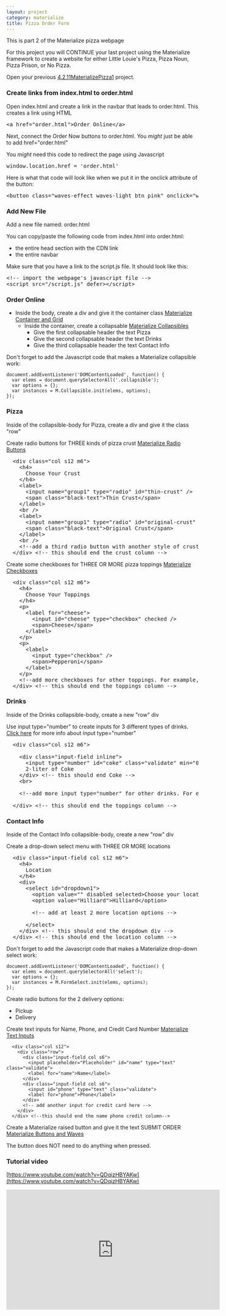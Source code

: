 ```yaml
---
layout: project
category: materialize
title: Pizza Order Form
---
```


This is part 2 of the Materialize pizza webpage


<p><span>For this project you will CONTINUE your last project using the Materialize framework to create a website for either Little Louie's Pizza, Pizza Noun, Pizza Prison, or No Pizza.</span></p>
<p><span>Open your previous <a title="4.2.11MaterializePizza1" href="%24CANVAS_OBJECT_REFERENCE%24/assignments/g6644f8f890f472ed5354a5da6138e740" data-api-endpoint="https://hilliard.instructure.com/api/v1/courses/31582/assignments/847944" data-api-returntype="Assignment">4.2.11MaterializePizza1</a> project.</span></p>
<h3><span>Create links from index.html to order.html</span></h3>
<p><span>Open index.html and create a link in the navbar that leads to order.html. This creates a link using HTML</span></p>
<pre>&lt;a href="order.html"&gt;Order Online&lt;/a&gt;</pre>
<p><span>Next, connect the Order Now buttons to order.html. You <em>might</em> just be able to add href="order.html"</span></p>
<p><span>You <em>might</em> need this code to redirect the page using Javascript</span></p>
<pre><span>window.</span><span class="jspropertycolor">location</span><span>.</span><span class="jspropertycolor">href</span><span> = '</span><span class="jsstringcolor">order.html'</span></pre>
<p><span>Here is what that code will look like when we put it in the onclick attribute of the button:</span></p>
<pre>&lt;button class="waves-effect waves-light btn pink" onclick="window.location.href='order.html'"&gt;ORDER NOW&lt;/button&gt;</pre>
<h3><span>Add New File</span></h3>
<p><span>Add a new file named: order.html</span></p>
<p><span>You can copy/paste the following code from index.html into order.html:</span></p>
<ul>
<li><span>the entire head section with the CDN link</span></li>
<li><span>the entire navbar</span></li>
</ul>
<p><span>Make sure that you have a link to the script.js file. It should look like this:</span></p>
<pre>&lt;!-- import the webpage's javascript file --&gt;<br>&lt;script src="/script.js" defer&gt;&lt;/script&gt;</pre>
<h3><span>Order Online</span></h3>
<ul>
<li>
<span>Inside the body, create a div and give it the container class <a title="Materialize Container and Grid" href="/wd/materialize/materialize-container-and-grid" data-api-endpoint="https://hilliard.instructure.com/api/v1/courses/31582/pages/materialize-container-and-grid" data-api-returntype="Page">Materialize Container and Grid</a></span>
<ul>
<li>
<span>Inside the container, create a collapsable <a title="Materialize Collapsibles" href="/wd/materialize/materialize-collapsibles" data-api-endpoint="https://hilliard.instructure.com/api/v1/courses/31582/pages/materialize-collapsibles" data-api-returntype="Page">Materialize Collapsibles</a></span>
<ul>
<li><span>Give the first collapsable header the text Pizza</span></li>
<li><span>Give the second collapsable header the text Drinks</span></li>
<li><span>Give the third collapsable header the text Contact Info</span></li>
</ul>
</li>
</ul>
</li>
</ul>
<p><span>Don't forget to add the Javascript code that makes a Materialize collapsible work:</span></p>
<pre class=" language-javascript"><code class=" language-javascript"><span class="token punctuation">document.addEventListener('DOMContentLoaded', function() {<br>  var elems = document.querySelectorAll('.collapsible'); <br>  var options = {};<br>  var instances = M.Collapsible.init(elems, options);<br>});</span></code></pre>
<h3><span>Pizza</span></h3>
<p><span>Inside of the collapsible-body for Pizza, create a div and give it the class "row"</span></p>
<p><span>Create radio buttons for THREE kinds of pizza crust <a title="Materialize Radio Buttons" href="/wd/materialize/materialize-radio-buttons" data-api-endpoint="https://hilliard.instructure.com/api/v1/courses/31582/pages/materialize-radio-buttons" data-api-returntype="Page">Materialize Radio Buttons</a></span></p>
<pre>  &lt;div class="col s12 m6"&gt;<br>    &lt;h4&gt;<br>      Choose Your Crust<br>    &lt;/h4&gt;<br>    &lt;label&gt;<br>      &lt;input name="group1" type="radio" id="thin-crust" /&gt;<br>      &lt;span class="black-text"&gt;Thin Crust&lt;/span&gt;<br>    &lt;/label&gt;<br>    &lt;br /&gt;<br>    &lt;label&gt;<br>      &lt;input name="group1" type="radio" id="original-crust" checked /&gt;<br>      &lt;span class="black-text"&gt;Original Crust&lt;/span&gt;<br>    &lt;/label&gt;<br>    &lt;br /&gt;<br>    &lt;!--add a third radio button with another style of crust here. For example, Deep Dish--&gt;<br>  &lt;/div&gt; &lt;!-- this should end the crust column --&gt;</pre>
<p><span>Create some checkboxes for THREE OR MORE pizza toppings <a title="Materialize Checkboxes" href="/wd/materialize/materialize-checkboxes" data-api-endpoint="https://hilliard.instructure.com/api/v1/courses/31582/pages/materialize-checkboxes" data-api-returntype="Page">Materialize Checkboxes</a></span></p>
<pre>  &lt;div class="col s12 m6"&gt;<br>    &lt;h4&gt;<br>      Choose Your Toppings<br>    &lt;/h4&gt;<br>    &lt;p&gt;<br>      &lt;label for="cheese"&gt;<br>        &lt;input id="cheese" type="checkbox" checked /&gt;<br>        &lt;span&gt;Cheese&lt;/span&gt;<br>      &lt;/label&gt;<br>    &lt;/p&gt;<br>    &lt;p&gt;<br>      &lt;label&gt;<br>        &lt;input type="checkbox" /&gt;<br>        &lt;span&gt;Pepperoni&lt;/span&gt;<br>      &lt;/label&gt;<br>    &lt;/p&gt;<br>    &lt;!--add more checkboxes for other toppings. For example, Mushrooms--&gt;<br>  &lt;/div&gt; &lt;!-- this should end the toppings column --&gt;</pre>
<h3><span>Drinks</span></h3>
<p><span>Inside of the Drinks collapsible-body, create a new "row" div</span></p>
<p><span>Use input type="number" to create inputs for 3 different types of drinks. <a href="https://www.w3schools.com/tags/att_input_type_number.asp">Click here</a> for more info about input type="number"</span></p>
<pre>  &lt;div class="col s12 m6"&gt;<br><br>    &lt;div class="input-field inline"&gt;<br>      &lt;input type="number" id="coke" class="validate" min="0" max="5" value="0"/&gt;<br>      2-liter of Coke<br>    &lt;/div&gt; &lt;!-- this should end Coke --&gt;<br>    &lt;br&gt;<br><br>    &lt;!--add more input type="number" for other drinks. For example, Sprite--&gt;<br><br>  &lt;/div&gt; &lt;!-- this should end the toppings column --&gt;</pre>
<h3><span>Contact Info</span></h3>
<p><span>Inside of the Contact Info collapsible-body, create a new "row" div</span></p>
<p><span>Create a drop-down select menu with THREE OR MORE locations</span></p>
<pre>  &lt;div class="input-field col s12 m6"&gt;<br>    &lt;h4&gt;<br>      Location<br>    &lt;/h4&gt;<br>    &lt;div&gt;<br>      &lt;select id="dropdown1"&gt;<br>        &lt;option value="" disabled selected&gt;Choose your location&lt;/option&gt;<br>        &lt;option value="Hilliard"&gt;Hilliard&lt;/option&gt;<br>        <br>        &lt;!-- add at least 2 more location options --&gt;<br><br>      &lt;/select&gt;<br>    &lt;/div&gt; &lt;!-- this should end the dropdown div --&gt;<br>  &lt;/div&gt; &lt;!-- this should end the location column --&gt;</pre>
<p><span>Don't forget to add the Javascript code that makes a Materialize drop-down select work:</span></p>
<pre class=" language-javascript"><code class=" language-javascript">document.addEventListener('DOMContentLoaded', function() {<br>  var elems = document.querySelectorAll('select');<br>  var options = {};<br>  var instances = M.FormSelect.init(elems, options);<br>});</code></pre>
<p><span>Create radio buttons for the 2 delivery options:</span></p>
<ul>
<li><span>Pickup</span></li>
<li><span>Delivery</span></li>
</ul>
<p><span>Create text inputs for Name, Phone, and Credit Card Number <a title="Materialize Text Inputs" href="/wd/materialize/materialize-text-inputs" data-api-endpoint="https://hilliard.instructure.com/api/v1/courses/31582/pages/materialize-text-inputs" data-api-returntype="Page">Materialize Text Inputs</a></span></p>
<pre class=" language-markup"><code class=" language-markup"><span class="token tag"><span class="token punctuation">  &lt;</span>div <span class="token attr-name">class</span><span class="token attr-value"><span class="token punctuation">=</span><span class="token punctuation">"</span>col s12<span class="token punctuation">"</span></span><span class="token punctuation">&gt;</span></span>
    <span class="token tag"><span class="token punctuation">&lt;</span>div <span class="token attr-name">class</span><span class="token attr-value"><span class="token punctuation">=</span><span class="token punctuation">"</span>row<span class="token punctuation">"</span></span><span class="token punctuation">&gt;</span></span>
      <span class="token tag"><span class="token punctuation">&lt;</span>div <span class="token attr-name">class</span><span class="token attr-value"><span class="token punctuation">=</span><span class="token punctuation">"</span>input-field col s6<span class="token punctuation">"</span></span><span class="token punctuation">&gt;</span></span>
        <span class="token tag"><span class="token punctuation">&lt;</span>input <span class="token attr-name">placeholder</span><span class="token attr-value"><span class="token punctuation">=</span><span class="token punctuation">"</span>Placeholder<span class="token punctuation">"</span></span> <span class="token attr-name">id</span><span class="token attr-value"><span class="token punctuation">=</span><span class="token punctuation">"</span>name<span class="token punctuation">"</span></span> <span class="token attr-name">type</span><span class="token attr-value"><span class="token punctuation">=</span><span class="token punctuation">"</span>text<span class="token punctuation">"</span></span> <span class="token attr-name">class</span><span class="token attr-value"><span class="token punctuation">=</span><span class="token punctuation">"</span>validate<span class="token punctuation">"</span></span><span class="token punctuation">&gt;</span></span>
        <span class="token tag"><span class="token punctuation">&lt;</span>label <span class="token attr-name">for</span><span class="token attr-value"><span class="token punctuation">=</span><span class="token punctuation">"</span>name<span class="token punctuation">"</span></span><span class="token punctuation">&gt;</span></span>Name<span class="token tag"><span class="token punctuation">&lt;/</span>label<span class="token punctuation">&gt;</span></span>
      <span class="token tag"><span class="token punctuation">&lt;/</span>div<span class="token punctuation">&gt;</span></span>
      <span class="token tag"><span class="token punctuation">&lt;</span>div <span class="token attr-name">class</span><span class="token attr-value"><span class="token punctuation">=</span><span class="token punctuation">"</span>input-field col s6<span class="token punctuation">"</span></span><span class="token punctuation">&gt;</span></span>
        <span class="token tag"><span class="token punctuation">&lt;</span>input <span class="token attr-name">id</span><span class="token attr-value"><span class="token punctuation">=</span><span class="token punctuation">"</span>phone<span class="token punctuation">"</span></span> <span class="token attr-name">type</span><span class="token attr-value"><span class="token punctuation">=</span><span class="token punctuation">"</span>text<span class="token punctuation">"</span></span> <span class="token attr-name">class</span><span class="token attr-value"><span class="token punctuation">=</span><span class="token punctuation">"validate</span><span class="token punctuation">"</span></span><span class="token punctuation">&gt;</span></span>
        <span class="token tag"><span class="token punctuation">&lt;</span>label <span class="token attr-name">for</span><span class="token attr-value"><span class="token punctuation">=</span><span class="token punctuation">"</span>phone<span class="token punctuation">"</span></span><span class="token punctuation">&gt;</span></span>Phone<span class="token tag"><span class="token punctuation">&lt;/</span>label<span class="token punctuation">&gt;</span></span>
      <span class="token tag"><span class="token punctuation">&lt;/</span>div<span class="token punctuation">&gt;<br></span></span>      &lt;!-- add another input for credit card here --&gt;
    <span class="token tag"><span class="token punctuation">&lt;/</span>div<span class="token punctuation">&gt;</span></span>
  <span class="token tag"><span class="token punctuation">&lt;/</span>div<span class="token punctuation">&gt; &lt;!--this should end the name phone credit column--&gt;</span></span></code></pre>
<p><span>Create a Materialize raised button and give it the text SUBMIT ORDER <a title="Materialize Buttons and Waves" href="/wd/materialize/materialize-buttons-and-waves" data-api-endpoint="https://hilliard.instructure.com/api/v1/courses/31582/pages/materialize-buttons-and-waves" data-api-returntype="Page">Materialize Buttons and Waves</a></span></p>
<p><span>The button does NOT need to do anything when pressed.</span></p>

### Tutorial video

[https://www.youtube.com/watch?v=QDqizHBYAKw](https://www.youtube.com/watch?v=QDqizHBYAKw)
<iframe width="560" height="315" src="https://www.youtube.com/embed/QDqizHBYAKw" frameborder="0" allow="accelerometer; autoplay; encrypted-media; gyroscope; picture-in-picture" allowfullscreen></iframe>
